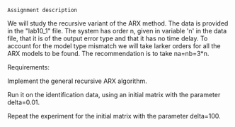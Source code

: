    Assignment description
    
We will study the recursive variant of the ARX method. The data is provided in the "lab10_1" file. The system has order n, given in variable 'n' in the data file, that it is of the output error type and that it has no time delay. To account for the model type mismatch we will take larker orders for all the ARX models to be found. The recommendation is to take na=nb=3*n.


Requirements:

  Implement the general recursive ARX algorithm.
  
  Run it on the identification data, using an initial matrix with the parameter delta=0.01.
  
  Repeat the experiment for the initial matrix with the parameter delta=100.
